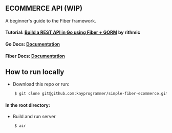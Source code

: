 ## ECOMMERCE API (WIP)

A beginner's guide to the Fiber framework.

#### Tutorial: [Build a REST API in Go using Fiber + GORM](https://www.youtube.com/watch?v=dpx6hpr-wE8) by rithmic 

#### Go Docs: [Documentation](https://go.dev/doc/)
#### Fiber Docs: [Documentation](https://docs.gofiber.io)

## How to run locally

* Download this repo or run: 
```bash
    $ git clone git@github.com:kayprogrammer/simple-fiber-ecommerce.git
```

#### In the root directory:
- Build and run server
```bash
    $ air
```
